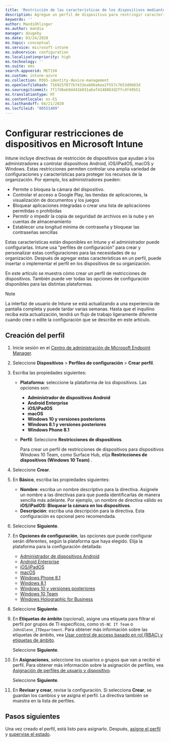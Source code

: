 ```yaml
---
title: 'Restricción de las características de los dispositivos mediante directivas en Microsoft Intune: Azure | Microsoft Docs'
description: Agregue un perfil de dispositivo para restringir características en el administrador de dispositivos Android, dispositivos Android, macOS, iOS, iPadOS, Windows Phone y Windows 10 en Microsoft Intune.
keywords: ''
author: MandiOhlinger
ms.author: mandia
manager: dougeby
ms.date: 03/24/2020
ms.topic: conceptual
ms.service: microsoft-intune
ms.subservice: configuration
ms.localizationpriority: high
ms.technology: ''
ms.suite: ems
search.appverid: MET150
ms.custom: intune-azure
ms.collection: M365-identity-device-management
ms.openlocfilehash: 716925f077b7433eab06a6ea2f557c7653d0b03d
ms.sourcegitcommit: 7f17d6eb9dd41b031a6af4148863d2ffc4f49551
ms.translationtype: HT
ms.contentlocale: es-ES
ms.lasthandoff: 04/21/2020
ms.locfileid: "80551409"
---
```

# <a name="configure-device-restriction-settings-in-microsoft-intune"></a>Configurar restricciones de dispositivos en Microsoft Intune

Intune incluye directivas de restricción de dispositivos que ayudan a los administradores a controlar dispositivos Android, iOS/iPadOS, macOS y Windows. Estas restricciones permiten controlar una amplia variedad de configuraciones y características para proteger los recursos de la organización. Por ejemplo, los administradores pueden:

- Permite o bloquea la cámara del dispositivo.
- Controlar el acceso a Google Play, las tiendas de aplicaciones, la visualización de documentos y los juegos
- Bloquear aplicaciones integradas o crear una lista de aplicaciones permitidas o prohibidas
- Permitir o impedir la copia de seguridad de archivos en la nube y en cuentas de almacenamiento
- Establecer una longitud mínima de contraseña y bloquear las contraseñas sencillas

Estas características están disponibles en Intune y el administrador puede configurarlas. Intune usa "perfiles de configuración" para crear y personalizar estas configuraciones para las necesidades de su organización. Después de agregar estas características en un perfil, puede insertar o implementar el perfil en los dispositivos de su organización.

En este artículo se muestra cómo crear un perfil de restricciones de dispositivos. También puede ver todas las opciones de configuración disponibles para las distintas plataformas.

> [!NOTE]
> La interfaz de usuario de Intune se está actualizando a una experiencia de pantalla completa y puede tardar varias semanas. Hasta que el inquilino reciba esta actualización, tendrá un flujo de trabajo ligeramente diferente cuando cree o edite la configuración que se describe en este artículo.

## <a name="create-the-profile"></a>Creación del perfil

1. Inicie sesión en el [Centro de administración de Microsoft Endpoint Manager](https://go.microsoft.com/fwlink/?linkid=2109431).
2. Seleccione **Dispositivos** > **Perfiles de configuración** > **Crear perfil**.
3. Escriba las propiedades siguientes:

    - **Plataforma**: seleccione la plataforma de los dispositivos. Las opciones son:  

        - **Administrador de dispositivos Android**
        - **Android Enterprise**
        - **iOS/iPadOS**
        - **macOS**
        - **Windows 10 y versiones posteriores**
        - **Windows 8.1 y versiones posteriores**
        - **Windows Phone 8.1**

    - **Perfil**: Seleccione **Restricciones de dispositivos**.

        Para crear un perfil de restricciones de dispositivos para dispositivos Windows 10 Team, como Surface Hub, elija **Restricciones de dispositivos (Windows 10 Team)** .

4. Seleccione **Crear**.
5. En **Básico**, escriba las propiedades siguientes:

    - **Nombre**: escriba un nombre descriptivo para la directiva. Asígnele un nombre a las directivas para que pueda identificarlas de manera sencilla más adelante. Por ejemplo, un nombre de directiva válido es **iOS/iPadOS: Bloquear la cámara en los dispositivos**.
    - **Descripción**: escriba una descripción para la directiva. Esta configuración es opcional pero recomendada.

6. Seleccione **Siguiente**.

7. En **Opciones de configuración**, las opciones que puede configurar serán diferentes, según la plataforma que haya elegido. Elija la plataforma para la configuración detallada:

    - [Administrador de dispositivos Android](device-restrictions-android.md)
    - [Android Enterprise](device-restrictions-android-for-work.md)
    - [iOS/iPadOS](device-restrictions-ios.md)
    - [macOS](device-restrictions-macos.md)
    - [Windows Phone 8.1](device-restrictions-windows-phone-8-1.md)
    - [Windows 8.1](device-restrictions-windows-8-1.md)
    - [Windows 10 y versiones posteriores](device-restrictions-windows-10.md)
    - [Windows 10 Team](device-restrictions-windows-10-teams.md)
    - [Windows Holographic for Business](device-restrictions-windows-holographic.md)

8. Seleccione **Siguiente**.
9. En **Etiquetas de ámbito** (opcional), asigne una etiqueta para filtrar el perfil por grupos de TI específicos, como `US-NC IT Team` o `JohnGlenn_ITDepartment`. Para obtener más información sobre las etiquetas de ámbito, vea [Usar control de acceso basado en rol (RBAC) y etiquetas de ámbito](../fundamentals/scope-tags.md).

    Seleccione **Siguiente**.

10. En **Asignaciones**, seleccione los usuarios o grupos que van a recibir el perfil. Para obtener más información sobre la asignación de perfiles, vea [Asignación de perfiles de usuario y dispositivo](device-profile-assign.md).

    Seleccione **Siguiente**.

11. En **Revisar y crear**, revise la configuración. Si selecciona **Crear**, se guardan los cambios y se asigna el perfil. La directiva también se muestra en la lista de perfiles.

## <a name="next-steps"></a>Pasos siguientes

Una vez creado el perfil, está listo para asignarlo. Después, [asigne el perfil](device-profile-assign.md) y [supervise el estado](device-profile-monitor.md).

<!--  Removing image as part of design review; retaining source until we known the disposition.

## Example of device restriction settings

In this high-level example, you'll create a device restriction policy that blocks the use of the built-in camera app on Android devices.

![How to disable the camera on Android devices](./media/device-restrictions-configure/disable-android-camera.png)

-->
